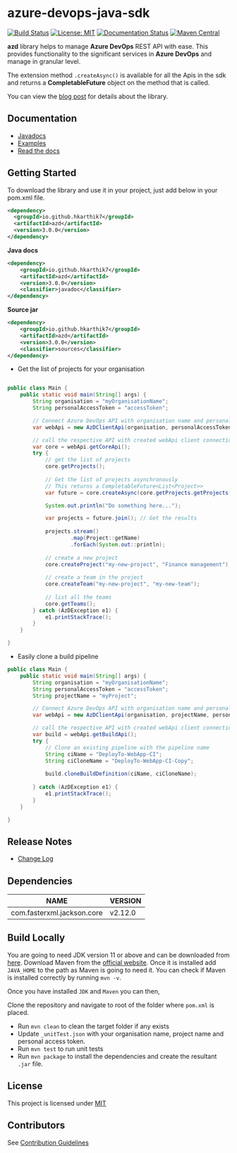 # azure-devops-java-sdk

[![Build Status](https://dev.azure.com/harishkarthic/azure-devops-java-sdk/_apis/build/status/hkarthik7.azure-devops-java-sdk?branchName=main)](https://dev.azure.com/harishkarthic/azure-devops-java-sdk/_build/latest?definitionId=8&branchName=main)
[![License: MIT](https://img.shields.io/badge/License-MIT-blue.svg)](https://github.com/hkarthik7/azure-devops-java-sdk/blob/main/LICENSE)
[![Documentation Status](https://readthedocs.org/projects/azure-devops-java-sdk-docs/badge/?version=latest)](https://azure-devops-java-sdk-docs.readthedocs.io/en/latest/?badge=latest)
[![Maven Central](https://img.shields.io/maven-central/v/io.github.hkarthik7/azd.svg)](https://search.maven.org/artifact/io.github.hkarthik7/azd/3.0.0/jar)

**azd** library helps to manage **Azure DevOps** REST API with ease. This provides functionality to the significant services 
in **Azure DevOps** and manage in granular level.

The extension method `.createAsync()` is available for all the Apis in the sdk and returns a **CompletableFuture** object on the method that is called.

You can view the [blog post](https://hkarthik7.github.io/azure%20devops/2020/12/04/AzureDevOpsJavaSDK.html) for details about the library.

## Documentation

- [Javadocs](https://hkarthik7.github.io/azd-docs/)
- [Examples](https://github.com/hkarthik7/azure-devops-java-sdk/blob/main/examples)
- [Read the docs](https://azure-devops-java-sdk-docs.readthedocs.io/en/latest/)

## Getting Started

To download the library and use it in your project, just add below in your pom.xml file.

```xml
<dependency>
  <groupId>io.github.hkarthik7</groupId>
  <artifactId>azd</artifactId>
  <version>3.0.0</version>
</dependency>
```
**Java docs**
```xml
<dependency>
    <groupId>io.github.hkarthik7</groupId>
    <artifactId>azd</artifactId>
    <version>3.0.0</version>
    <classifier>javadoc</classifier>
</dependency>
```

**Source jar**
```xml
<dependency>
    <groupId>io.github.hkarthik7</groupId>
    <artifactId>azd</artifactId>
    <version>3.0.0</version>
    <classifier>sources</classifier>
</dependency>
```

- Get the list of projects for your organisation

```java

public class Main {
    public static void main(String[] args) {
        String organisation = "myOrganisationName";
        String personalAccessToken = "accessToken";

        // Connect Azure DevOps API with organisation name and personal access token.
        var webApi = new AzDClientApi(organisation, personalAccessToken);

        // call the respective API with created webApi client connection object;
        var core = webApi.getCoreApi();
        try {
            // get the list of projects
            core.getProjects();
            
            // Get the list of projects asynchronously
            // This returns a CompletableFuture<List<Project>>
            var future = core.createAsync(core.getProjects.getProjects());

            System.out.println("Do something here...");

            var projects = future.join(); // Get the results
            
            projects.stream()
                    .map(Project::getName)
                    .forEach(System.out::println);
            
            // create a new project
            core.createProject("my-new-project", "Finance management");
            
            // create a team in the project
            core.createTeam("my-new-project", "my-new-team");
        
            // list all the teams
            core.getTeams();
        } catch (AzDException e1) {
            e1.printStackTrace();
        }
    }

}
```

- Easily clone a build pipeline

```java
public class Main {
    public static void main(String[] args) {
        String organisation = "myOrganisationName";
        String personalAccessToken = "accessToken";
        String projectName = "myProject";

        // Connect Azure DevOps API with organisation name and personal access token.
        var webApi = new AzDClientApi(organisation, projectName, personalAccessToken);

        // call the respective API with created webApi client connection object;
        var build = webApi.getBuildApi();
        try {
            // Clone an existing pipeline with the pipeline name
            String ciName = "DeployTo-WebApp-CI";
            String ciCloneName = "DeployTo-WebApp-CI-Copy";
            
            build.cloneBuildDefinition(ciName, ciCloneName);
            
        } catch (AzDException e1) {
            e1.printStackTrace();
        }
    }

}
```

## Release Notes

- [Change Log](CHANGELOG.md)

## Dependencies

| NAME | VERSION |
|---|---|
| com.fasterxml.jackson.core | v2.12.0 |

## Build Locally

You are going to need JDK version 11 or above and can be downloaded from [here](https://www.oracle.com/java/technologies/javase-downloads.html).
Download Maven from the [official website](https://maven.apache.org/download.cgi). Once it is installed add `JAVA_HOME` to the path as Maven is
going to need it. You can check if Maven is installed correctly by running `mvn -v`.

Once you have installed `JDK` and `Maven` you can then, 

Clone the repository and navigate to root of the folder where `pom.xml` is placed.
- Run `mvn clean` to clean the target folder if any exists
- Update `_unitTest.json` with your organisation name, project name and personal access token.
- Run `mvn test` to run unit tests
- Run `mvn package` to install the dependencies and create the resultant `.jar` file.

## License

This project is licensed under [MIT](LICENSE)

## Contributors

See [Contribution Guidelines](.github/CONTRIBUTING.md)


